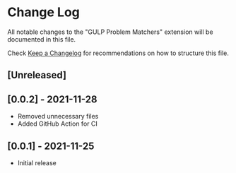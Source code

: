 # Change Log

All notable changes to the "GULP Problem Matchers" extension will be documented in this file.

Check [Keep a Changelog](http://keepachangelog.com/) for recommendations on how to structure this file.

## [Unreleased]

## [0.0.2] - 2021-11-28

- Removed unnecessary files
- Added GitHub Action for CI

## [0.0.1] - 2021-11-25

- Initial release
